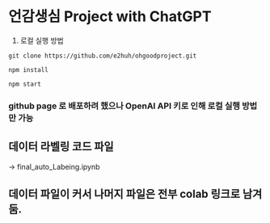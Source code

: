 # 언감생심 Project with ChatGPT

1. 로컬 실행 방법
   
```
git clone https://github.com/e2huh/ohgoodproject.git

npm install

npm start
```
### github page 로 배포하려 했으나 OpenAI API 키로 인해 로컬 실행 방법만 가능

## 데이터 라벨링 코드 파일 
-> final_auto_Labeing.ipynb

## 데이터 파일이 커서 나머지 파일은 전부 colab 링크로 남겨둠.



